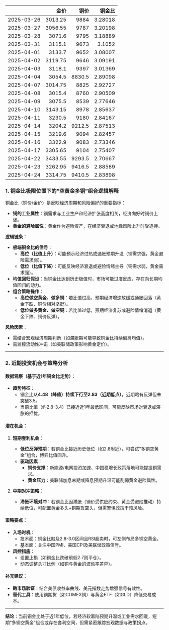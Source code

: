 |            |    金价 |   铜价 |   铜金比 |
|:-----------|--------:|-------:|---------:|
| 2025-03-26 | 3013.25 | 9884   |  3.28018 |
| 2025-03-27 | 3056.55 | 9787   |  3.20198 |
| 2025-03-28 | 3071.6  | 9795   |  3.18889 |
| 2025-03-31 | 3115.1  | 9673   |  3.1052  |
| 2025-04-01 | 3133.7  | 9652   |  3.08007 |
| 2025-04-02 | 3119.75 | 9646   |  3.09191 |
| 2025-04-03 | 3118.1  | 9397   |  3.01369 |
| 2025-04-04 | 3054.5  | 8830.5 |  2.89098 |
| 2025-04-07 | 3014.75 | 8825   |  2.92727 |
| 2025-04-08 | 3015.4  | 8760   |  2.90509 |
| 2025-04-09 | 3075.5  | 8539   |  2.77646 |
| 2025-04-10 | 3143.15 | 8978   |  2.85637 |
| 2025-04-11 | 3230.5  | 9180   |  2.84167 |
| 2025-04-14 | 3204.2  | 9212.5 |  2.87513 |
| 2025-04-15 | 3219.6  | 9094   |  2.82457 |
| 2025-04-16 | 3322.9  | 9083   |  2.73346 |
| 2025-04-17 | 3305.65 | 9104   |  2.75407 |
| 2025-04-22 | 3433.55 | 9293.5 |  2.70667 |
| 2025-04-23 | 3262.95 | 9416.5 |  2.88589 |
| 2025-04-24 | 3314.75 | 9410.5 |  2.83898 |



### 1. 铜金比极限位置下的“空黄金多铜”组合逻辑解释

铜金比（铜价/金价）是反映经济周期和风险偏好的重要指标：
- **铜的工业属性**：铜需求与工业生产和经济扩张高度相关，经济向好时铜价上涨。
- **黄金的避险属性**：黄金作为避险资产，在经济衰退或地缘风险上升时受追捧。

**逻辑链条**：
- **极端铜金比的信号**：
  - **高位（比值上升）**：可能预示经济过热或通胀预期升温（铜需求强，黄金避险需求弱）。
  - **低位（比值下降）**：可能反映经济衰退或避险情绪主导（铜需求弱，黄金需求强）。
- **均值回归假设**：当铜金比达到历史极值时，市场可能过度反应，存在向长期均值回归的动力。
- **组合策略操作**：
  - **高位做空黄金、做多铜**：若比值过高，预期经济增速放缓或通胀回落（黄金下跌、铜价相对坚挺）。
  - **低位做多黄金、做空铜**：若比值过低，预期经济复苏或避险情绪消退（黄金下跌、铜价反弹）。

**风险因素**：
- 需结合宏观经济周期判断（如滞胀期可能导致铜金比持续偏离均值）。
- 需监控流动性冲击（如美联储政策影响黄金定价）。

---

### 2. 近期投资机会与策略分析

#### **数据观察**（基于近1年铜金比走势）：
- **趋势特征**：
  - 铜金比从**4.48（峰值）**持续下行至**2.83（近期低点）**，近期略有反弹但未突破3.5。
  - 当前比值（约2.8-3.4）已接近近1年最低区间，可能反映市场对衰退或滞胀的担忧。

#### **潜在机会**：
1. **短期套利机会**：
   - **低位反弹预期**：若铜金比接近历史低位（如2.8附近），可尝试“多铜空黄金”组合，博弈比值回升。
   - **驱动因素**：
     - **铜价支撑**：新能源/电网投资加速、中国稳增长政策落地可能提振铜需求。
     - **黄金压力**：美联储加息末期或降息预期升温可能削弱黄金避险属性。

2. **中期对冲策略**：
   - **滞胀环境对冲**：若铜金比因滞胀（铜价受供应约束、黄金受避险推动）持续低位，可配置黄金多头+铜期货空头，但需警惕政策干预风险。

#### **策略要点**：
- **入场时机**：
  - 技术面：铜金比触及2.8-3.0区间且RSI超卖时，可左侧布局多铜空黄金。
  - 基本面：关注中国PMI、美国CPI及美联储政策信号。
- **风控措施**：
  - 设置止损（如铜金比跌破前低2.7则平仓）。
  - 动态调整头寸比例（如铜与黄金的波动率差异）。

#### **补充建议**：
- **跨市场验证**：结合美债收益率曲线、美元指数走势增强信号有效性。
- **替代工具**：使用铜期货（如COMEX铜）与黄金ETF（如GLD）降低交易成本。

---

**结论**：当前铜金比处于近1年低位，若经济软着陆预期升温或工业需求回暖，短期“多铜空黄金”组合或存在套利空间，但需紧密跟踪宏观数据与政策拐点。
